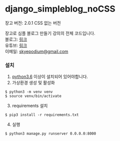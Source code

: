 # django_simpleblog_noCSS

장고 버전: 2.0.1
CSS 없는 버전

장고로 심플 블로그 만들기 강의의 전체 코드입니다.   
블로그: [링크](https://blog.naver.com/godori91/221197956351)  
유튜브: [링크](https://youtu.be/xe1cufuUNGw)  
이메일: <skyepodium@gmail.com>  



### 설치

1. [python3.6](w.python.org/downloads/) 이상이 설치되어 있어야합니다.
2. 가상환경 생성 및 활성화
```
$ python3 -m venv venv
$ source venv/bin/activate
```

3. requirements 설치
```
$ pip3 install -r requirements.txt
```
4. 실행   
```
$ python3 manage.py runserver 0.0.0.0:8000
```